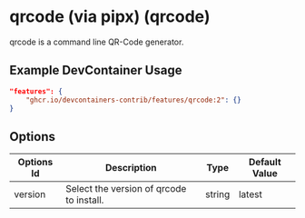 
# qrcode (via pipx) (qrcode)

qrcode is a command line QR-Code generator.

## Example DevContainer Usage

```json
"features": {
    "ghcr.io/devcontainers-contrib/features/qrcode:2": {}
}
```

## Options

| Options Id | Description | Type | Default Value |
|-----|-----|-----|-----|
| version | Select the version of qrcode to install. | string | latest |


